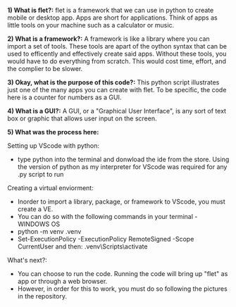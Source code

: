 **1) What is flet?:**
flet is a framework that we can use in python to create mobile or desktop app. Apps are short for applications. Think of apps as little tools on your machine such as a calculator or music.

**2) What is a framework?:**
A framework is like a library where you can import a set of tools. These tools are apart of the oython syntax that can be used to efficently and effectively create said apps. Without these tools, you would have to do everything from scratch. This would cost time, effort, and the complier to be slower.

**3) Okay, what is the purpose of this code?:**
This python script illustrates just one of the many apps you can create with flet. To be specific, the code here is a counter for numbers as a GUI.

**4) What is a GUI?:** 
A GUI, or a "Graphical User Interface", is any sort of text box or graphic that allows user input on the screen.

**5) What was the process here:**

Setting up VScode with python:
- type python into the terminal and donwload the ide from the store. Using the version of python as my interpreter for VScode was required for any .py script to run

Creating a virtual enviorment:
- Inorder to import a library, package, or framework to VScode, you must create a VE.
- You can do so with the following commands in your terminal - WINDOWS OS
- python -m venv .venv
- Set-ExecutionPolicy -ExecutionPolicy RemoteSigned -Scope CurrentUser
and then:
  .venv\Scripts\activate

What's next?:
- You can choose to run the code. Running the code will bring up "flet" as app or through a web browser.
- However, in order for this to work, you must do so following the pictures in the repository.





